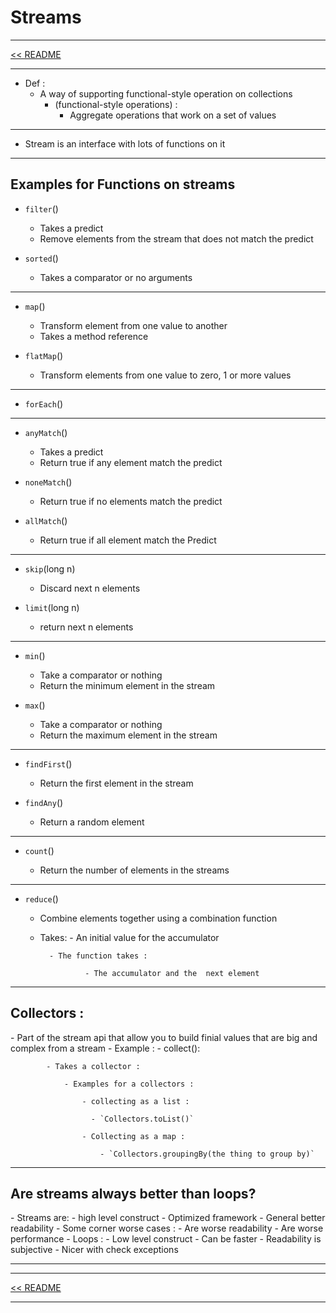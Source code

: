 <h1>Streams</h1>
<hr>
<a href="README.md">&lt;&lt; README </a>
<hr>

- Def :
    - A way of supporting functional-style operation on collections 
        - (functional-style operations) :
            - Aggregate operations that work on a set of values 
<hr>

- Stream is an interface with lots of functions on it 
<hr>


<h2>Examples for Functions on streams </h2>

- `filter`()

    - Takes a predict
    - Remove elements from the stream that does not match the predict
    
- `sorted`()

    - Takes a comparator or no arguments
<hr>

- `map`()

    - Transform element from one value to another
    - Takes a method reference
    
- `flatMap`()

    - Transform elements from one value to zero, 1 or more values
<hr>

- `forEach`()
<hr>

- `anyMatch`()

    - Takes a predict
    - Return true if any element match the predict
    
- `noneMatch`() 

    - Return true if no elements match the predict
    
- `allMatch`() 

    - Return true if all element match the Predict
<hr>

- `skip`(long n)

    - Discard next n elements
    
- `limit`(long n)

    - return next n elements
<hr>

- `min`()

    - Take a comparator or nothing
    - Return the minimum element in the stream
- `max`()

    - Take a comparator or nothing
    - Return the maximum element in the stream
<hr>

- `findFirst`()

    - Return the first element in the stream
    
- `findAny`()

    - Return a random element
<hr>

- `count`()

    - Return the number of elements in the streams
<hr>


- `reduce`()

    - Combine elements together using a combination function
    - Takes:
            - An initial value for the accumulator
        
            - The function takes :
        
                    - The accumulator and the  next element   
<hr>


<h2>Collectors :</h2>
- Part of the stream api that allow you to build finial values that are big and complex from a stream
- Example :
    - collect():
    
            - Takes a collector :
        
                - Examples for a collectors :
            
                    - collecting as a list :
                
                      - `Collectors.toList()`
                  
                    - Collecting as a map :
                
                        - `Collectors.groupingBy(the thing to group by)`
    
- ---------------------------

<h2>Are streams always better than loops?</h2>
- Streams are:
    -  high level construct 
    - Optimized framework
    - General better readability
    - Some corner worse cases :
            - Are worse readability 
            - Are worse performance
- Loops :
    - Low level construct
    - Can be faster
    - Readability is subjective 
    - Nicer with check exceptions
    
- ----------------------------

<hr>
<a href="README.md">&lt;&lt; README </a>
<hr>


